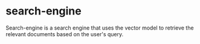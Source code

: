search-engine
=============

Search-engine is a search engine that uses the vector model to retrieve the relevant documents based on the user's query.

